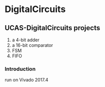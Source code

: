 # DigitalCircuits
## UCAS-DigitalCircuits projects
1. a 4-bit adder
2. a 16-bit comparator
3. FSM
4. FIFO
### Introduction
run on Vivado 2017.4
